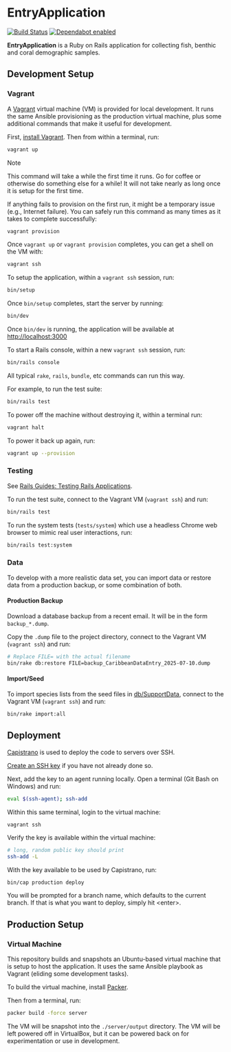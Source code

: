 # EntryApplication

[![Build Status](https://github.com/jeremiaheb/EntryApplication/actions/workflows/ci.yml/badge.svg)](https://github.com/jeremiaheb/EntryApplication/actions/workflows/ci.yml)
[![Dependabot enabled](https://img.shields.io/badge/dependabot-enabled-025e8c?logo=Dependabot)](https://github.com/jeremiaheb/EntryApplication/security/dependabot)

**EntryApplication** is a Ruby on Rails application for collecting fish, benthic and coral demographic samples.

## Development Setup

### Vagrant

A [Vagrant](https://www.vagrantup.com) virtual machine (VM) is provided for local development. It runs the same Ansible provisioning as the production virtual machine, plus some additional commands that make it useful for development.

First, [install Vagrant](https://developer.hashicorp.com/vagrant/install?product_intent=vagrant). Then from within a terminal, run:

```bash
vagrant up
```

> [!NOTE]
> This command will take a while the first time it runs. Go for coffee or otherwise do something else for a while! It will not take nearly as long once it is setup for the first time.

If anything fails to provision on the first run, it might be a temporary issue (e.g., Internet failure). You can safely run this command as many times as it takes to complete successfully:

```bash
vagrant provision
```

Once `vagrant up` or `vagrant provision` completes, you can get a shell on the VM with:

```bash
vagrant ssh
```

To setup the application, within a `vagrant ssh` session, run:

```bash
bin/setup
```

Once `bin/setup` completes, start the server by running:

```bash
bin/dev
```

Once `bin/dev` is running, the application will be available at <http://localhost:3000>

To start a Rails console, within a new `vagrant ssh` session, run:

```bash
bin/rails console
```

All typical `rake`, `rails`, `bundle`, etc commands can run this way.

For example, to run the test suite:

```bash
bin/rails test
```

To power off the machine without destroying it, within a terminal run:

```bash
vagrant halt
```

To power it back up again, run:

```bash
vagrant up --provision
```

### Testing

See [Rails Guides: Testing Rails Applications](https://guides.rubyonrails.org/testing.html).

To run the test suite, connect to the Vagrant VM (`vagrant ssh`) and run:

```bash
bin/rails test
```

To run the system tests (`tests/system`) which use a headless Chrome web browser to mimic real user interactions, run:

```bash
bin/rails test:system
```

### Data

To develop with a more realistic data set, you can import data or restore data from a production backup, or some combination of both.

#### Production Backup

Download a database backup from a recent email. It will be in the form `backup_*.dump`.

Copy the `.dump` file to the project directory, connect to the Vagrant VM (`vagrant ssh`) and run:

```bash
# Replace FILE= with the actual filename
bin/rake db:restore FILE=backup_CaribbeanDataEntry_2025-07-10.dump
```

#### Import/Seed

To import species lists from the seed files in [db/SupportData](./db/SupportData/), connect to the Vagrant VM (`vagrant ssh`) and run:

```bash
bin/rake import:all
```

## Deployment

[Capistrano](https://capistranorb.com/) is used to deploy the code to servers over SSH.

[Create an SSH key](https://cloud.google.com/compute/docs/connect/create-ssh-keys#windows-10-or-later) if you have not already done so.

Next, add the key to an agent running locally. Open a terminal (Git Bash on Windows) and run:

```bash
eval $(ssh-agent); ssh-add
```

Within this same terminal, login to the virtual machine:

```bash
vagrant ssh
```

Verify the key is available within the virtual machine:

```bash
# long, random public key should print
ssh-add -L
```

With the key available to be used by Capistrano, run:

```
bin/cap production deploy
```

You will be prompted for a branch name, which defaults to the current branch. If that is what you want to deploy, simply hit &lt;enter&gt;.

## Production Setup

### Virtual Machine

This repository builds and snapshots an Ubuntu-based virtual machine that is setup to host the application. It uses the same Ansible playbook as Vagrant (eliding some development tasks).

To build the virtual machine, install [Packer](https://www.packer.io).

Then from a terminal, run:

``` bash
packer build -force server
```

The VM will be snapshot into the `./server/output` directory. The VM will be left powered off in VirtualBox, but it can be powered back on for experimentation or use in development.
